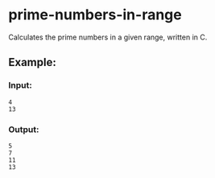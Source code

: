 # prime-numbers-in-range
Calculates the prime numbers in a given range, written in C.

## Example:
### Input:
```
4
13
```
### Output:
```
5
7
11
13
```
